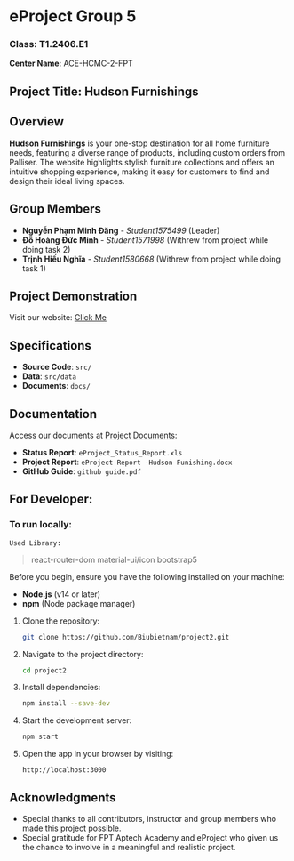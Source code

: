 # eProject Group 5
### Class: T1.2406.E1  
**Center Name**: ACE-HCMC-2-FPT  

## Project Title: Hudson Furnishings

## Overview
**__Hudson Furnishings__** is your one-stop destination for all home furniture needs, featuring a diverse range of products, including custom orders from Palliser. The website highlights stylish furniture collections and offers an intuitive shopping experience, making it easy for customers to find and design their ideal living spaces.

## Group Members
- **Nguyễn Phạm Minh Đăng** - *Student1575499* (Leader)
- **Đỗ Hoàng Đức Minh** - *Student1571998* (Withrew from project while doing task 2)
- **Trịnh Hiếu Nghĩa** - *Student1580668* (Withrew from project while doing task 1)

## Project Demonstration  
Visit our website: [Click Me](https://biubietnam.github.io/project2/#/)

## Specifications
- **Source Code**: `src/`
- **Data**: `src/data`
- **Documents**: `docs/`

## Documentation
Access our documents at [Project Documents]([https://github.com/Nguyenminhthuc12032001/IncredibleBridges/tree/master/Document](https://github.com/Biubietnam/project2/tree/main/docs)):
- **Status Report**: `eProject_Status_Report.xls`
- **Project Report**: `eProject Report -Hudson Funishing.docx`
- **GitHub Guide**: `github guide.pdf`

## For Developer:

### To run locally:
``Used Library:``
> react-router-dom
> material-ui/icon
> bootstrap5


Before you begin, ensure you have the following installed on your machine:
- **Node.js** (v14 or later)
- **npm** (Node package manager)

1. Clone the repository:
   ```bash
   git clone https://github.com/Biubietnam/project2.git
   ```
   
2. Navigate to the project directory:
   ```bash
   cd project2
   ```

3. Install dependencies:
   ```bash
   npm install --save-dev
   ```

4. Start the development server:
   ```bash
   npm start
   ```

5. Open the app in your browser by visiting:
   ```
   http://localhost:3000
   ```

## Acknowledgments

- Special thanks to all contributors, instructor and group members who made this project possible.
- Special gratitude for FPT Aptech Academy and eProject who given us the chance to involve in a meaningful and realistic project.
